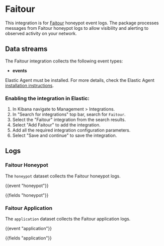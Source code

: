 # Faitour

This integration is for [Faitour](https://github.com/MakoWish/Faitour2) honeypot event logs. The package processes messages from Faitour honeypot logs to allow visibility and alerting to observed activity on your network.

## Data streams

The Faitour integration collects the following event types:

- **events**

Elastic Agent must be installed. For more details, check the Elastic Agent [installation instructions](docs-content://reference/fleet/install-elastic-agents.md).


### Enabling the integration in Elastic:

1. In Kibana navigate to Management > Integrations.
2. In "Search for integrations" top bar, search for `Faitour`.
3. Select the "Faitour" integration from the search results.
4. Select "Add Faitour" to add the integration.
5. Add all the required integration configuration parameters.
6. Select "Save and continue" to save the integration.

## Logs

### Faitour Honeypot

The `honeypot` dataset collects the Faitour honeypot logs.

{{event "honeypot"}}

{{fields "honeypot"}}

### Faitour Application

The `application` dataset collects the Faitour application logs.

{{event "application"}}

{{fields "application"}}
